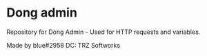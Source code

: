 # Dong admin
Repository for Dong Admin - Used for HTTP requests and variables.

Made by bIue#2958
DC: TRZ Softworks

